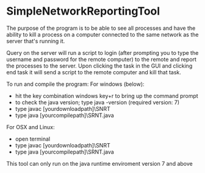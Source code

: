 # SimpleNetworkReportingTool

The purpose of the program is to be able to see all processes and have the ability to kill a process on a computer connected to the same network as the server that's running it. 

Query on the server will run a script to login (after prompting you to type the username and password for the remote computer) to the remote and report the processes to the server. Upon clicking the task in the GUI and clicking end task it will send a script to the remote computer and kill that task.

To run and compile the program:
For windows (below):
 - hit the key combination windows key+r to bring up the command prompt
 - to check the java version; type java -version (required version: 7)
 - type javac [yourdownloadpath]\SNRT
 - type java [yourcompilepath]\SRNT.java

For OSX and Linux:
 - open terminal
 - type javac [yourdownloadpath]\SNRT
 - type java [yourcompilepath]\SRNT.java

This tool can only run on the java runtime enviroment version 7 and above
